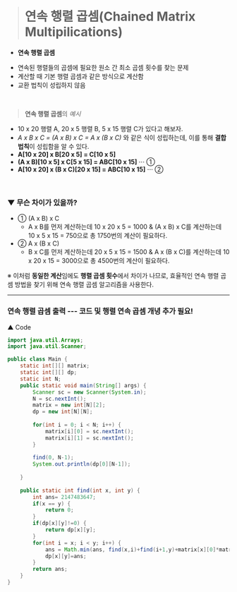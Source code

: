> # 연속 행렬 곱셈(Chained Matrix Multipilications)

* **연속 행렬 곱셈**
- 연속된 행렬들의 곱셈에 필요한 원소 간 최소 곱셈 횟수를 찾는 문제
- 계산할 때 기본 행렬 곱셈과 같은 방식으로 계산함
- 교환 법칙이 성립하지 않음
<br/>

> **연속 행렬 곱셈**의 *예시*
- 10 x 20 행렬 A, 20 x 5 행렬 B, 5 x 15 행렬 C가 있다고 해보자. 
- *A x B x C = (A x B) x C = A x (B x C)* 와 같은 식이 성립하는데, 이를 통해 **결합 법칙**이 성립함을 알 수 있다.
- **A[10 x 20] x B[20 x 5] = C[10 x 5]** <br/>
- **(A x B)[10 x 5] x C[5 x 15] = ABC[10 x 15]** ⋅⋅⋅ ①
- **A[10 x 20] x (B x C)[20 x 15] = ABC[10 x 15]** ⋅⋅⋅ ②

<br/>

### ▼ 무슨 **차이**가 있을까?
- ① (A x B) x C
  - A x B를 먼저 계산하는데 10 x 20 x 5 = 1000 & (A x B) x C를 계산하는데 10 x 5 x 15 = 750으로 총 1750번의 계산이 필요하다.
- ② A x (B x C)
  - B x C를 먼저 계산하는데 20 x 5 x 15 = 1500 & A x (B x C)를 계산하는데 10 x 20 x 15 = 3000으로 총 4500번의 계산이 필요하다.<br/>

※ 이처럼 **동일한 계산**임에도 **행렬 곱셈 횟수**에서 차이가 나므로, 효율적인 연속 행렬 곱셈 방법을 찾기 위해 연속 행렬 곱셈 알고리즘을 사용한다. 

___
### 연속 행렬 곱셈 출력 ---  코드 및 행렬 연속 곱셈 개녕 추가 필요!

▲ Code<br/>



```java
import java.util.Arrays;
import java.util.Scanner;

public class Main {
	static int[][] matrix;
	static int[][] dp;
	static int N;
	public static void main(String[] args) {
		Scanner sc = new Scanner(System.in);
		N = sc.nextInt();
		matrix = new int[N][2];
		dp = new int[N][N];
		
		for(int i = 0; i < N; i++) {
			matrix[i][0] = sc.nextInt();
			matrix[i][1] = sc.nextInt();
		}
		
		find(0, N-1);
		System.out.println(dp[0][N-1]);
		
	}
	
	public static int find(int x, int y) {
		int ans= 2147483647;
		if(x == y) {
			return 0; 	
		}
		if(dp[x][y]!=0) {
			return dp[x][y];
		}
		for(int i = x; i < y; i++) {
			ans = Math.min(ans, find(x,i)+find(i+1,y)+matrix[x][0]*matrix[i][1]*matrix[y][1]);
			dp[x][y]=ans;
		}
		return ans;
	}
}
```